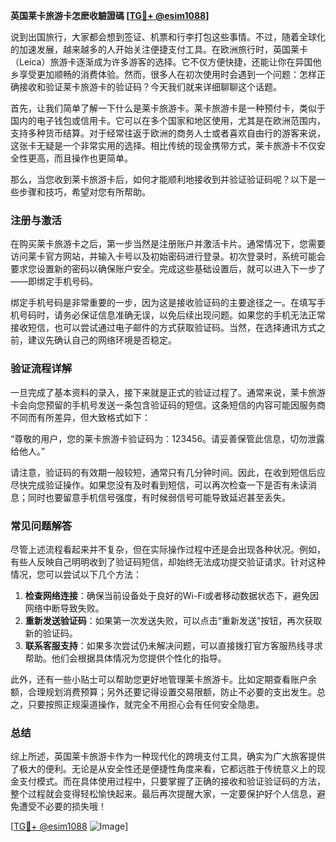 **英国莱卡旅游卡怎麽收驗證碼 [[TG💪+ @esim1088](https://t.me/s/esim1088)]**

说到出国旅行，大家都会想到签证、机票和行李打包这些事情。不过，随着全球化的加速发展，越来越多的人开始关注便捷支付工具。在欧洲旅行时，英国莱卡（Leica）旅游卡逐渐成为许多游客的选择。它不仅方便快捷，还能让你在异国他乡享受更加顺畅的消费体验。然而，很多人在初次使用时会遇到一个问题：怎样正确接收和验证莱卡旅游卡的验证码？今天我们就来详细聊聊这个话题。

首先，让我们简单了解一下什么是莱卡旅游卡。莱卡旅游卡是一种预付卡，类似于国内的电子钱包或信用卡。它可以在多个国家和地区使用，尤其是在欧洲范围内，支持多种货币结算。对于经常往返于欧洲的商务人士或者喜欢自由行的游客来说，这张卡无疑是一个非常实用的选择。相比传统的现金携带方式，莱卡旅游卡不仅安全性更高，而且操作也更简单。

那么，当您收到莱卡旅游卡后，如何才能顺利地接收到并验证验证码呢？以下是一些步骤和技巧，希望对您有所帮助。

### 注册与激活

在购买莱卡旅游卡之后，第一步当然是注册账户并激活卡片。通常情况下，您需要访问莱卡官方网站，并输入卡号以及初始密码进行登录。初次登录时，系统可能会要求您设置新的密码以确保账户安全。完成这些基础设置后，就可以进入下一步了——即绑定手机号码。

绑定手机号码是非常重要的一步，因为这是接收验证码的主要途径之一。在填写手机号码时，请务必保证信息准确无误，以免后续出现问题。如果您的手机无法正常接收短信，也可以尝试通过电子邮件的方式获取验证码。当然，在选择通讯方式之前，建议先确认自己的网络环境是否稳定。

### 验证流程详解

一旦完成了基本资料的录入，接下来就是正式的验证过程了。通常来说，莱卡旅游卡会向您预留的手机号发送一条包含验证码的短信。这条短信的内容可能因服务商不同而有所差异，但大致格式如下：

“尊敬的用户，您的莱卡旅游卡验证码为：123456。请妥善保管此信息，切勿泄露给他人。”

请注意，验证码的有效期一般较短，通常只有几分钟时间。因此，在收到短信后应尽快完成验证操作。如果您没有及时看到短信，可以再次检查一下是否有未读消息；同时也要留意手机信号强度，有时候弱信号可能导致延迟甚至丢失。

### 常见问题解答

尽管上述流程看起来并不复杂，但在实际操作过程中还是会出现各种状况。例如，有些人反映自己明明收到了验证码短信，却始终无法成功提交验证请求。针对这种情况，您可以尝试以下几个方法：

1. **检查网络连接**：确保当前设备处于良好的Wi-Fi或者移动数据状态下，避免因网络中断导致失败。
2. **重新发送验证码**：如果第一次发送失败，可以点击“重新发送”按钮，再次获取新的验证码。
3. **联系客服支持**：如果多次尝试仍未解决问题，可以直接拨打官方客服热线寻求帮助。他们会根据具体情况为您提供个性化的指导。

此外，还有一些小贴士可以帮助您更好地管理莱卡旅游卡。比如定期查看账户余额，合理规划消费预算；另外还要记得设置交易限额，防止不必要的支出发生。总之，只要按照正规渠道操作，就完全不用担心会有任何安全隐患。

### 总结

综上所述，英国莱卡旅游卡作为一种现代化的跨境支付工具，确实为广大旅客提供了极大的便利。无论是从安全性还是便捷性角度来看，它都远胜于传统意义上的现金支付模式。而在具体使用过程中，只要掌握了正确的接收和验证验证码的方法，整个过程就会变得轻松愉快起来。最后再次提醒大家，一定要保护好个人信息，避免遭受不必要的损失哦！

[[TG💪+ @esim1088](https://t.me/s/esim1088) ![Image](https://i.postimg.cc/4NQfJmqS/Snipaste-2025-05-13-00-14-12.png)]